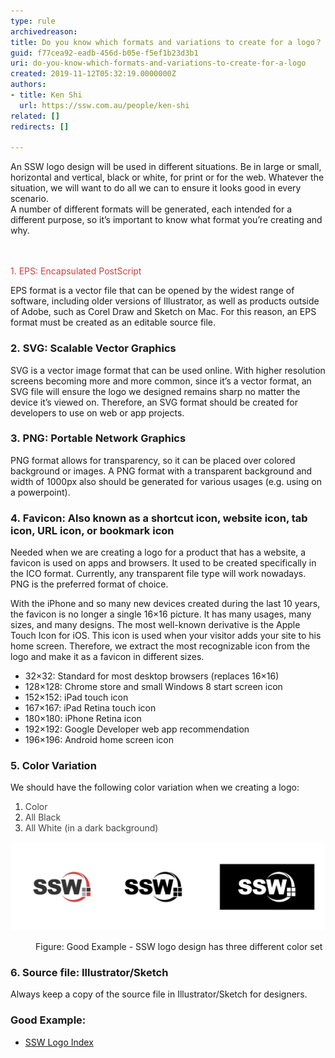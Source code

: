 ```yaml
---
type: rule
archivedreason: 
title: Do you know which formats and variations to create for a logo？
guid: f77cea92-eadb-456d-b05e-f5ef1b23d3b1
uri: do-you-know-which-formats-and-variations-to-create-for-a-logo
created: 2019-11-12T05:32:19.0000000Z
authors:
- title: Ken Shi
  url: https://ssw.com.au/people/ken-shi
related: []
redirects: []

---
```



​​​​​An SSW logo design will be used in different situations. Be in large or small, horizontal and vertical, black or white, for print or for the web. Whatever the situation, we will want to do all we can to ensure it looks good in every scenario.<br>A number of different formats will be generated, each intended for a different purpose, so it’s important to know what format you’re creating and why.<br>
<br><excerpt class='endintro'></excerpt><br>
<p>​​<span style="color:#cc4141;font-family:"segoe ui", "trebuchet ms", tahoma, arial, verdana, sans-serif;font-size:18px;">1. EPS: Encapsulated PostScript</span></p><p>​EPS format is a vector file that can be opened by the widest range of software, including older versions of Illustrator, as well as products outside of Adobe, such as Corel Draw and Sketch on Mac. For this reason, an EPS format must be created as an editable source file. <br></p><h3 class="ssw15-rteElement-H3">2. SVG: Scalable Vector Graphics<br></h3><p>SVG is a vector image format that can be used online. With higher resolution screens becoming more and more common, since it’s a vector format, an SVG file will ensure the logo we designed remains sharp no matter the device it’s viewed on. Therefore, an SVG format should be created for developers to use on web or app projects. <br></p><h3 class="ssw15-rteElement-H3">3. PNG: Portable Network Graphics<br></h3><p>PNG format allows for transparency, so it can be placed over colored background or images. A PNG format with a transparent background and width of 1000px also should be generated for various usages (e.g. using on a powerpoint). ​<br></p><h3 class="ssw15-rteElement-H3">4. Favicon: Also known as a shortcut icon, website icon, tab icon, URL icon, or bookmark icon<br></h3><p>​Needed when we are creating a logo for a product that has a website, a favicon is used on apps and browsers. It used to be created specifically in the ICO format. Currently, any transparent file type will work nowadays. PNG is the preferred format of choice.<br></p><p>With the iPhone and so many new devices created during the last 10 years, the favicon is no longer a single 16×16 picture. It has many usages, many sizes, and many designs. The most well-known derivative is the Apple Touch Icon for iOS. This icon is used when your visitor adds your site to his home screen. Therefore, we extract the most recognizable icon from the logo and make it as a favicon in different sizes.<br></p><p></p><ul><li>32×32: Standard for most desktop browsers (replaces 16×16)<br></li><li>128×128: Chrome store and small Windows 8 start screen icon<br></li><li>152×152: iPad touch icon<br></li><li>167×167: iPad Retina touch icon<br></li><li>180×180: iPhone Retina icon<br></li><li>192×192: Google Developer web app recommendation<br></li><li>196×196: Android home screen icon<br></li></ul><h3 class="ssw15-rteElement-H3">5. Color Variation<br></h3><p>​We should have the following color variation when we creating a logo:<br></p><ol><li>
      <span style="color:#444444;">Color</span><br></li><li>
      <span style="color:#444444;">All Black</span><br></li><li>
      <span style="color:#444444;">All White (in a dark background)​</span><br></li></ol><dl class="ssw15-rteElement-ImageArea">
      <img src="ssw logo sample.png" alt="" style="width:770px;" />
   </dl><dd class="ssw15-rteElement-FigureGood">Figure: Good Example -​ SSW logo design has three different color set​<br></dd>
<p></p><h3 class="ssw15-rteElement-H3">6. Source file: Illustrator/Sketch</h3><p>​Always keep a copy of the source file in Illustrator/Sketch for designers.<br></p><h3 class="ssw15-rteElement-H3">​Good Example:<br></h3><ul><li><a href="https://www.ssw.com.au/ssw/logo/">SSW Logo Index​</a>​<br></li></ul>


